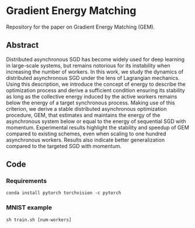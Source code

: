 # Gradient Energy Matching

Repository for the paper on Gradient Energy Matching (GEM).

## Abstract

Distributed asynchronous SGD has become widely used for deep learning in large-scale systems, but remains notorious for its instability when increasing the number of workers. In this work, we study the dynamics of distributed asynchronous SGD under the lens of Lagrangian mechanics. Using this description, we introduce the concept of energy to describe the optimization process and derive a sufficient condition ensuring its stability as long as the collective energy induced by the active workers remains below the energy of a target synchronous process. Making use of this criterion, we derive a stable distributed asynchronous optimization procedure, GEM, that estimates and maintains the energy of the asynchronous system below or equal to the energy of sequential SGD with momentum.
Experimental results highlight the stability and speedup of GEM compared to existing schemes, even when scaling to one hundred asynchronous workers. Results also indicate better generalization compared to the targeted SGD with momentum.

## Code

### Requirements

```shell
conda install pytorch torchvision -c pytorch
```

### MNIST example

```shell
sh train.sh [num-workers]
```
